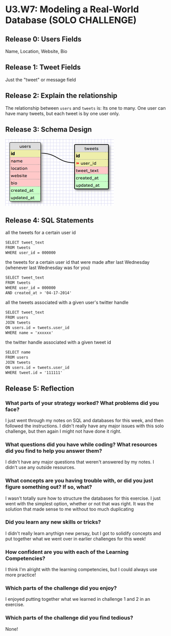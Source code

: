 # U3.W7: Modeling a Real-World Database (SOLO CHALLENGE)

## Release 0: Users Fields
Name, Location, Website, Bio


## Release 1: Tweet Fields
Just the "tweet" or message field


## Release 2: Explain the relationship
The relationship between `users` and `tweets` is: 
Its one to many.  One user can have many tweets, but each tweet is by one user only.


## Release 3: Schema Design
![image](https://raw.githubusercontent.com/azywong/phase_0_unit_3/master/week_7/imgs/3-01.png)


## Release 4: SQL Statements

all the tweets for a certain user id
```
SELECT tweet_text
FROM tweets
WHERE user_id = 000000

```


the tweets for a certain user id that were made after last Wednesday (whenever last Wednesday was for you)
```
SELECT tweet_text
FROM tweets
WHERE user_id = 000000
AND created_at > '04-17-2014'

```


all the tweets associated with a given user's twitter handle
```
SELECT tweet_text
FROM users
JOIN tweets
ON users.id = tweets.user_id
WHERE name = 'xxxxxx'

```


the twitter handle associated with a given tweet id
```
SELECT name
FROM users
JOIN tweets
ON users.id = tweets.user_id
WHERE tweet.id = '111111'

```


## Release 5: Reflection

### What parts of your strategy worked? What problems did you face?

I just went through my notes on SQL and databases for this week, and then followed the instructions.  I didn't really have any major issues with this solo challenge, but then again I might not have done it right.


### What questions did you have while coding? What resources did you find to help you answer them?

I didn't have any major questions that weren't answered by my notes.  I didn't use any outside resources.


### What concepts are you having trouble with, or did you just figure something out? If so, what?

I wasn't totally sure how to structure the databases for this exercise.  I just went with the simplest option, whether or not that was right.  It was the solution that made sense to me without too much duplicating


### Did you learn any new skills or tricks?

I didn't really learn anythign new persay, but I got to solidify concepts and put together what we went over in earlier challenges for this week!


### How confident are you with each of the Learning Competencies?

I think I'm alright with the learning competencies, but I could always use more practice!


### Which parts of the challenge did you enjoy?

I enjoyed putting together what we learned in challenge 1 and 2 in an exercise.


### Which parts of the challenge did you find tedious?

None!
